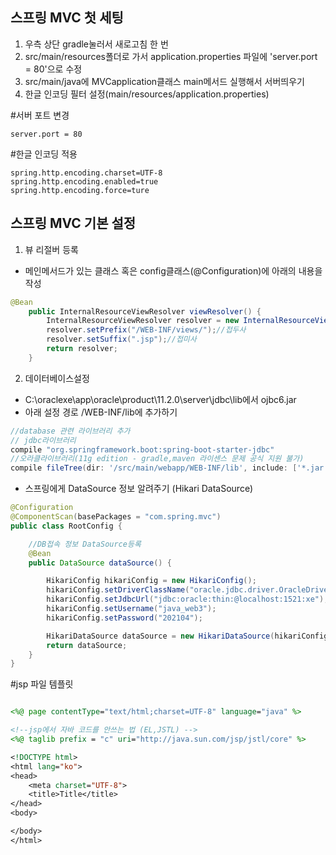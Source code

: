 ## 스프링 MVC 첫 세팅 
1. 우측 상단 gradle눌러서 새로고침 한 번 
2. src/main/resources폴더로 가서 application.properties 파일에 
'server.port = 80'으로 수정
3. src/main/java에 MVCapplication클래스 main메서드 실행해서 서버띄우기
4. 한글 인코딩 필터 설정(main/resources/application.properties)

#서버 포트 변경
```
server.port = 80
```

#한글 인코딩 적용
```
spring.http.encoding.charset=UTF-8
spring.http.encoding.enabled=true
spring.http.encoding.force=ture
```

## 스프링 MVC 기본 설정 
1. 뷰 리절버 등록 
- 메인메서드가 있는 클래스 혹은 config클래스(@Configuration)에 아래의 내용을 작성
```java
@Bean
	public InternalResourceViewResolver viewResolver() {
		InternalResourceViewResolver resolver = new InternalResourceViewResolver();
		resolver.setPrefix("/WEB-INF/views/");//접두사
		resolver.setSuffix(".jsp");//접미사
		return resolver;
	}
```

2. 데이터베이스설정
- C:\oraclexe\app\oracle\product\11.2.0\server\jdbc\lib에서 ojbc6.jar
- 아래 설정 경로 /WEB-INF/lib에 추가하기
```groovy
//database 관련 라이브러리 추가
// jdbc라이브러리
compile "org.springframework.boot:spring-boot-starter-jdbc"
//오라클라이브러리(11g edition - gradle,maven 라이센스 문제 공식 지원 불가)
compile fileTree(dir: '/src/main/webapp/WEB-INF/lib', include: ['*.jar'])
```
- 스프링에게 DataSource 정보 알려주기 (Hikari DataSource)
```java
@Configuration
@ComponentScan(basePackages = "com.spring.mvc")
public class RootConfig {

    //DB접속 정보 DataSource등록
    @Bean
    public DataSource dataSource() {

        HikariConfig hikariConfig = new HikariConfig();
        hikariConfig.setDriverClassName("oracle.jdbc.driver.OracleDriver");
        hikariConfig.setJdbcUrl("jdbc:oracle:thin:@localhost:1521:xe");
        hikariConfig.setUsername("java_web3");
        hikariConfig.setPassword("202104");

        HikariDataSource dataSource = new HikariDataSource(hikariConfig);
        return dataSource;
    }
}
```

#jsp 파일 템플릿 
```jsp

<%@ page contentType="text/html;charset=UTF-8" language="java" %>

<!--jsp에서 자바 코드를 안쓰는 법 (EL,JSTL) -->
<%@ taglib prefix = "c" uri="http://java.sun.com/jsp/jstl/core" %>

<!DOCTYPE html>
<html lang="ko">
<head>
    <meta charset="UTF-8">
    <title>Title</title>
</head>
<body>

</body>
</html>

```
